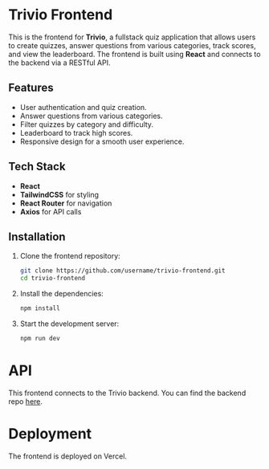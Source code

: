 # Trivio Frontend

This is the frontend for **Trivio**, a fullstack quiz application that allows users to create quizzes, answer questions from various categories, track scores, and view the leaderboard. The frontend is built using **React** and connects to the backend via a RESTful API.

## Features

- User authentication and quiz creation.
- Answer questions from various categories.
- Filter quizzes by category and difficulty.
- Leaderboard to track high scores.
- Responsive design for a smooth user experience.

## Tech Stack

- **React**
- **TailwindCSS** for styling
- **React Router** for navigation
- **Axios** for API calls

## Installation

1. Clone the frontend repository:
   ```bash
   git clone https://github.com/username/trivio-frontend.git
   cd trivio-frontend
   ```
2. Install the dependencies:
   ```bash
   npm install
   ```
3. Start the development server:
   ```bash
   npm run dev
   ```

# API

This frontend connects to the Trivio backend. You can find the backend repo [here](https://github.com/Chu-rill/Quiz_app--backend).

# Deployment

The frontend is deployed on Vercel.
